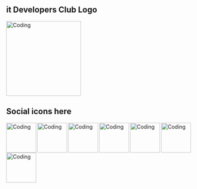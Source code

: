 ## it Developers Club Logo
<img alt="Coding" width="200" src="https://user-images.githubusercontent.com/90132275/210129036-bd833a34-0d29-4dff-b433-14db2a1000ae.svg">

## Social icons here
<img align="left" alt="Coding" width="80" src="https://user-images.githubusercontent.com/90132275/210128545-c5471496-5c7c-4b29-8d3d-ac16dbc8877f.svg">
<img align="left" alt="Coding" width="80" src="https://user-images.githubusercontent.com/90132275/210128609-cbe82f26-2919-432a-9273-cb7bdabf77ee.svg">
<img align="left" alt="Coding" width="80" src="https://user-images.githubusercontent.com/90132275/210128656-f67ae4fe-0dc7-4bce-85df-6e981bc4d5c3.svg">
<img align="left" alt="Coding" width="80" src="https://user-images.githubusercontent.com/90132275/210128665-a0d08c07-a7a2-4918-82a3-c2161624a36f.svg">
<img align="left" alt="Coding" width="80" src="https://user-images.githubusercontent.com/90132275/210128720-d40e52ad-eb7a-4c1e-9a25-e80f06afba7c.svg">
<img align="left" alt="Coding" width="80" src="https://user-images.githubusercontent.com/90132275/210128757-6ed1c065-7cbd-448f-b3af-67bf1829c938.svg">
<img align="left" alt="Coding" width="80" src="https://user-images.githubusercontent.com/90132275/210128800-c82eff9c-e378-4137-b49e-6a4189a7b5de.svg">


